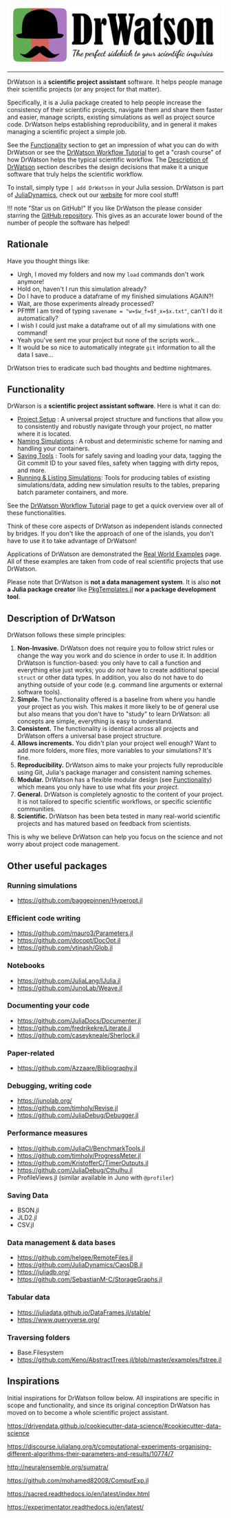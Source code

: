 ![DrWatson](https://github.com/JuliaDynamics/JuliaDynamics/blob/master/videos/drwatson/DrWatson-banner-nobg.png?raw=true)

---

DrWatson is a **scientific project assistant** software.
It helps people manage their scientific projects (or any project for that matter).

Specifically, it is a Julia package created to help people increase the consistency of their scientific projects, navigate them and share them faster and easier, manage scripts, existing simulations as well as project source code.
DrWatson helps establishing reproducibility, and in general it makes managing a scientific project a simple job.

See the [Functionality](@ref) section to get an impression of what you can do with DrWatson or see the [DrWatson Workflow Tutorial](@ref) to get a "crash course" of how DrWatson helps the typical scientific workflow.
The [Description of DrWatson](@ref) section describes the design decisions that make it a unique software that truly helps the scientific workflow.

To install, simply type `] add DrWatson` in your Julia session.
DrWatson is part of [JuliaDynamics](https://juliadynamics.github.io/JuliaDynamics/), check out our [website](https://juliadynamics.github.io/JuliaDynamics/) for more cool stuff!

!!! note "Star us on GitHub!"
    If you like DrWatson the please consider starring the [GitHub repository](https://github.com/JuliaDynamics/DrWatson.jl). This gives as an accurate lower bound of the number of people the software has helped!

## Rationale
Have you thought things like:

* Urgh, I moved my folders and now my `load` commands don't work anymore!
* Hold on, haven't I run this simulation already?
* Do I have to produce a dataframe of my finished simulations AGAIN?!
* Wait, are those experiments already processed?
* PFfffff I am tired of typing `savename = "w=$w_f=$f_x=$x.txt"`, can't I do it automatically?
* I wish I could just make a dataframe out of all my simulations with one command!
* Yeah you've sent me your project but none of the scripts work...
* It would be so nice to automatically integrate `git` information to all the data I save...

DrWatson tries to eradicate such bad thoughts and bedtime nightmares.


## Functionality
DrWarson is a **scientific project assistant software**. Here is what it can do:

* [Project Setup](@ref) : A universal project structure and functions that allow you to consistently and robustly navigate through your project, no matter where it is located.
* [Naming Simulations](@ref) : A robust and deterministic scheme for naming and handling your containers.
* [Saving Tools](@ref) : Tools for safely saving and loading your data, tagging the Git commit ID to your saved files, safety when tagging with dirty repos, and more.
* [Running & Listing Simulations](@ref): Tools for producing tables of existing simulations/data, adding new simulation results to the tables, preparing batch parameter containers, and more.

See the [DrWatson Workflow Tutorial](@ref) page to get a quick overview
over all of these functionalities.

Think of these core aspects of DrWatson as independent islands connected by bridges. If you don't like the approach of one of the islands, you don't have to use it to take advantage of DrWatson!

Applications of DrWatson are demonstrated the [Real World Examples](@ref) page. All of these examples are taken from code of real scientific projects that use DrWatson.

Please note that DrWatson is **not a data management system**.
It is also **not a Julia package creator** like [PkgTemplates.jl](https://github.com/invenia/PkgTemplates.jl) **nor a package development tool**.

## Description of DrWatson

DrWatson follows these simple principles:

1. **Non-Invasive.** DrWatson does not require you to follow strict rules or change the way you work and do science in order to use it. In addition DrWatson is function-based: you only have to call a function and everything else just works; you *do not* have to create additional special `struct` or other data types. In addition, you also do not have to do anything outside of your code (e.g. command line arguments or external software tools).
1. **Simple.** The functionality offered is a baseline from where you handle your project as you wish. This makes it more likely to be of general use but also means that you don't have to "study" to learn DrWatson: all concepts are simple, everything is easy to understand.
2. **Consistent.** The functionality is identical across all projects and DrWatson offers a universal base project structure.
3. **Allows increments.** You didn't plan your project well enough? Want to add more folders, more files, more variables to your simulations? It's fine.
5. **Reproducibility.** DrWatson aims to make your projects fully reproducible using Git, Julia's package manager and consistent naming schemes.
6. **Modular.** DrWatson has a flexible modular design (see [Functionality](@ref)) which means you only have to use what fits _your project_.
1. **General.** DrWatson is completely agnostic to the content of your project. It is not tailored to specific scientific workflows, or specific scientific communities.
4. **Scientific.** DrWatson has been beta tested in many real-world scientific projects and has matured based on feedback from scientists.

This is why we believe DrWatson can help you focus on the science and not worry about project code management.

## Other useful packages

### Running simulations
* <https://github.com/baggepinnen/Hyperopt.jl>

### Efficient code writing
* <https://github.com/mauro3/Parameters.jl>
* <https://github.com/docopt/DocOpt.jl>
* <https://github.com/vtjnash/Glob.jl>

### Notebooks
* <https://github.com/JuliaLang/IJulia.jl>
* <https://github.com/JunoLab/Weave.jl>

### Documenting your code
* <https://github.com/JuliaDocs/Documenter.jl>
* <https://github.com/fredrikekre/Literate.jl>
* <https://github.com/caseykneale/Sherlock.jl>

### Paper-related
* <https://github.com/Azzaare/Bibliography.jl>

### Debugging, writing code
* <https://junolab.org/>
* <https://github.com/timholy/Revise.jl>
* <https://github.com/JuliaDebug/Debugger.jl>

### Performance measures
* <https://github.com/JuliaCI/BenchmarkTools.jl>
* <https://github.com/timholy/ProgressMeter.jl>
* <https://github.com/KristofferC/TimerOutputs.jl>
* <https://github.com/JuliaDebug/Cthulhu.jl>
* ProfileViews.jl (similar available in Juno with `@profiler`)

### Saving Data
* BSON.jl
* JLD2.jl
* CSV.jl

### Data management & data bases
* <https://github.com/helgee/RemoteFiles.jl>
* <https://github.com/JuliaDynamics/CaosDB.jl>
* <https://juliadb.org/>
* <https://github.com/SebastianM-C/StorageGraphs.jl>

### Tabular data
* <https://juliadata.github.io/DataFrames.jl/stable/>
* <https://www.queryverse.org/>

### Traversing folders
* Base.Filesystem
* <https://github.com/Keno/AbstractTrees.jl/blob/master/examples/fstree.jl>


## Inspirations

Initial inspirations for DrWatson follow below. All inspirations are specific in scope and functionality, and since its original conception DrWatson has moved on to become a whole scientific project assistant.

https://drivendata.github.io/cookiecutter-data-science/#cookiecutter-data-science

https://discourse.julialang.org/t/computational-experiments-organising-different-algorithms-their-parameters-and-results/10774/7

http://neuralensemble.org/sumatra/

https://github.com/mohamed82008/ComputExp.jl

https://sacred.readthedocs.io/en/latest/index.html

https://experimentator.readthedocs.io/en/latest/
